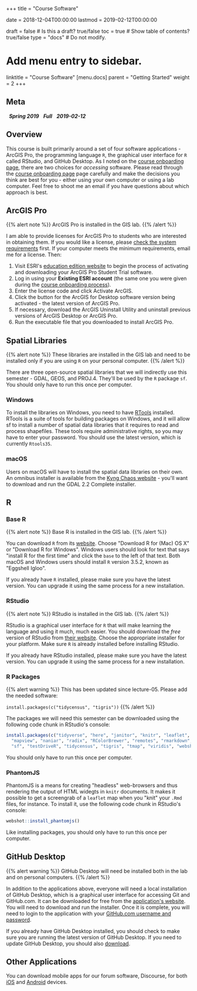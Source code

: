+++
title = "Course Software"

date = 2018-12-04T00:00:00
lastmod = 2019-02-12T00:00:00

draft = false  # Is this a draft? true/false
toc = true  # Show table of contents? true/false
type = "docs"  # Do not modify.

# Add menu entry to sidebar.
linktitle = "Course Software"
[menu.docs]
  parent = "Getting Started"
  weight = 2
+++

## Meta 
<i class="meta-badge semester-sp19"><i class="far fa-calendar-alt fa-lg"></i>&nbsp; **Spring 2019** </i> 
<i class="meta-badge progress-full"><i class="fas fa-tasks fa-lg"></i>&nbsp; **Full** </i>
<i class="meta-badge progress-update"><i class="far fa-clock fa-lg"></i>&nbsp; **2019-02-12** </i>

## Overview
This course is built primarily around a set of four software applications - ArcGIS Pro, the programming language `R`, the graphical user interface for `R` called RStudio, and GitHub Desktop. As I noted on the [course onboarding page](/docs/course-onboarding), there are two choices for *accessing* software. Please read through the [course onboarding page](/docs/course-onboarding) page carefully and make the decisions you think are best for you - either using your own computer or using a lab computer. Feel free to shoot me an email if you have questions about which approach is best.

## ArcGIS Pro
{{% alert note %}}
ArcGIS Pro is installed in the GIS lab.
{{% /alert %}}

I am able to provide licenses for ArcGIS Pro to students who are interested in obtaining them. If you would like a license, please [check the system requirements](http://pro.arcgis.com/en/pro-app/get-started/arcgis-pro-system-requirements.htm) first. If your computer meets the minimum requirements, email me for a license. Then:

1. Visit ESRI's [education edition website](http://www.esri.com/educationedition) to begin the process of activating and downloading your ArcGIS Pro Student Trial software.
2. Log in using your **Existing ESRI account** (the same one you were given during the [course onboarding process](/docs/course-onboarding)).
3. Enter the license code and click Activate ArcGIS.
4. Click the button for the ArcGIS for Desktop software version being activated - the latest version of ArcGIS Pro.
5. If necessary, download the ArcGIS Uninstall Utility and uninstall previous versions of ArcGIS Desktop or ArcGIS Pro.
6. Run the executable file that you downloaded to install ArcGIS Pro.

## Spatial Libraries
{{% alert note %}}
These libraries are installed in the GIS lab and need to be installed only if you are using `R` on your personal computer.
{{% /alert %}}

There are three open-source spatial libraries that we will indirectly use this semester - GDAL, GEOS, and PROJ.4. They'll be used by the `R` package `sf`. You should only have to run this once per computer.

### Windows
To install the libraries on Windows, you need to have [RTools](https://cran.r-project.org/bin/windows/Rtools/) installed. RTools is a suite of tools for building packages on Windows, and it will allow sf to install a number of spatial data libraries that it requires to read and process shapefiles. These tools require administrative rights, so you may have to enter your password. You should use the latest version, which is currently `Rtools35`.

### macOS
Users on macOS will have to install the spatial data libraries on their own. An omnibus installer is available from the [Kyng Chaos website](https://www.kyngchaos.com/software/frameworks) - you'll want to download and run the GDAL 2.2 Complete installer. 

## R
### Base R
{{% alert note %}}
Base R is installed in the GIS lab.
{{% /alert %}}

You can download `R` from its [website](https://cloud.r-project.org). Choose "Download R for (Mac) OS X" or "Download R for Windows". Windows users should look for text that says "install R for the first time" and click the `base` to the left of that text. Both macOS and Windows users should install `R` version 3.5.2, known as "Eggshell Igloo".

If you already have `R` installed, please make sure you have the latest version. You can upgrade it using the same process for a new installation.

### RStudio
{{% alert note %}}
RStudio is installed in the GIS lab.
{{% /alert %}}

RStudio is a graphical user interface for `R` that will make learning the language and using it much, much easier. You should download the *free* version of RStudio from [their website](https://www.rstudio.com/products/rstudio/download/#download). Choose the appropriate installer for your platform. Make sure `R` is already installed before installing RStudio. 

If you already have RStudio installed, please make sure you have the latest version. You can upgrade it using the same process for a new installation.

### R Packages
{{% alert warning %}}
This has been updated since lecture-05. Please add the needed software:

`install.packages(c("tidycensus", "tigris"))`
{{% /alert %}}

The packages we will need this semester can be downloaded using the following code chunk in RStudio's console:

```r
install.packages(c("tidyverse", "here", "janitor", "knitr", "leaflet",
  "mapview", "naniar", "radix", "RColorBrewer", "remotes", "rmarkdown",
  "sf", "testDriveR", "tidycensus", "tigris", "tmap", "viridis", "webshot"))
```

You should only have to run this once per computer.

### PhantomJS
PhantomJS is a means for creating "headless" web-browsers and thus rendering the output of HTML widegts in `knitr` documents. It makes it possible to get a screengrab of a `leaflet` map when you "knit" your `.Rmd` files, for instance. To install it, use the following code chunk in RStudio's console:

```r
webshot::install_phantomjs()
```

Like installing packages, you should only have to run this once per computer.

## GitHub Desktop
{{% alert warning %}}
GitHub Desktop will need be installed both in the lab and on personal computers.
{{% /alert %}}

In addition to the applications above, everyone will need a local installation of GitHub Desktop, which is a graphical user interface for accessing Git and GitHub.com. It can be downloaded for free from the [application's website](https://desktop.github.com). You will need to download and run the installer. Once it is complete, you will need to login to the application with your [GitHub.com username and password](/docs/onboarding). 

If you already have GitHub Desktop installed, you should check to make sure you are running the latest version of GitHub Desktop. If you need to update GitHub Desktop, you should also [download](https://git-scm.com/downloads).

## Other Applications
You can download mobile apps for our forum software, Discourse, for both [iOS](https://www.google.com/url?sa=t&rct=j&q=&esrc=s&source=web&cd=2&cad=rja&uact=8&ved=2ahUKEwiY686XhYffAhWiVN8KHU64CJYQFjABegQIABAB&url=https%3A%2F%2Fitunes.apple.com%2Fus%2Fapp%2Fdiscourse-app%2Fid1173672076&usg=AOvVaw07B3SNCMe5L2b0byHxYb7p) and [Android](https://www.google.com/url?sa=t&rct=j&q=&esrc=s&source=web&cd=1&cad=rja&uact=8&ved=2ahUKEwiY686XhYffAhWiVN8KHU64CJYQFjAAegQICBAB&url=https%3A%2F%2Fplay.google.com%2Fstore%2Fapps%2Fdetails%3Fid%3Dcom.discourse%26hl%3Den_US&usg=AOvVaw3WxkdpwbRAazq0PByDxG7-) devices.
